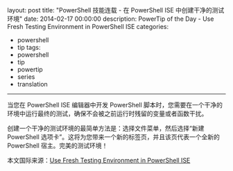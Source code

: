 layout: post
title: "PowerShell 技能连载 - 在 PowerShell ISE 中创建干净的测试环境"
date: 2014-02-17 00:00:00
description: PowerTip of the Day - Use Fresh Testing Environment in PowerShell ISE
categories:
- powershell
- tip
tags:
- powershell
- tip
- powertip
- series
- translation
---
当您在 PowerShell ISE 编辑器中开发 PowerShell 脚本时，您需要在一个干净的环境中运行最终的测试，确保不会被之前运行时残留的变量或者函数干扰。

创建一个干净的测试环境的最简单方法是：选择文件菜单，然后选择“新建 PowerShell 选项卡”。这将为您带来一个新的标签页，并且该页代表一个全新的 PowerShell 宿主。完美的测试环境！

<!--more-->
本文国际来源：[Use Fresh Testing Environment in PowerShell ISE](http://community.idera.com/powershell/powertips/b/tips/posts/use-fresh-testing-environment-in-powershell-ise)
